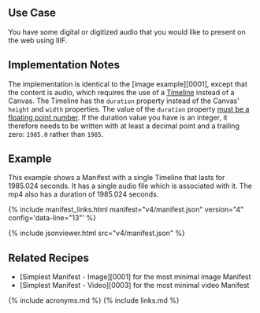 ## Use Case

You have some digital or digitized audio that you would like to present on the web using  IIIF.

## Implementation Notes

The implementation is identical to the [image example][0001], except that the content is audio, which requires the use of a [Timeline](https://preview.iiif.io/api/prezi-4/presentation/4.0/model/#timeline) instead of a Canvas. The Timeline has the `duration` property instead of the Canvas' `height` and `width` properties. The value of the `duration` property [must be a floating point number](https://iiif.io/api/presentation/3.0/#duration). If the duration value you have is an integer, it therefore needs to be written with at least a decimal point and a trailing zero: `1985.0` rather than `1985`.

## Example

This example shows a Manifest with a single Timeline that lasts for 1985.024 seconds. It has a single audio file which is associated with it. The mp4 also has a duration of 1985.024 seconds.

{% include manifest_links.html manifest="v4/manifest.json" version="4" config='data-line="13"' %}

{% include jsonviewer.html src="v4/manifest.json" %}

## Related Recipes

* [Simplest Manifest - Image][0001] for the most minimal image Manifest
* [Simplest Manifest - Video][0003] for the most minimal video Manifest

{% include acronyms.md %}
{% include links.md %}
